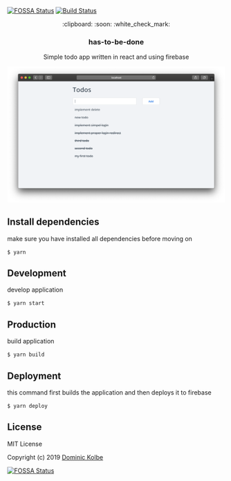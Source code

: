 [![FOSSA Status](https://app.fossa.io/api/projects/git%2Bgithub.com%2Fdominickolbe%2Fhas-to-be-done.svg?type=shield)](https://app.fossa.io/projects/git%2Bgithub.com%2Fdominickolbe%2Fhas-to-be-done?ref=badge_shield)
[![Build Status](https://travis-ci.com/dominickolbe/has-to-be-done.svg?branch=master)](https://travis-ci.com/dominickolbe/has-to-be-done)

<p align="center">
  <p align="center">:clipboard: :soon: :white_check_mark:</p>
  <h3 align="center">has-to-be-done</h3>
  <p align="center">Simple todo app written in react and using firebase<p>
</p>

<p align="center"><img src="screenshot.png" alt="screenshot"></p>

## Install dependencies
make sure you have installed all dependencies before moving on
```
$ yarn
```

## Development
develop application
```
$ yarn start
```

## Production
build application
```
$ yarn build
```

## Deployment
this command first builds the application and then deploys it to firebase
```
$ yarn deploy
```

## License
MIT License

Copyright (c) 2019 [Dominic Kolbe](https://dominickolbe.dk)


[![FOSSA Status](https://app.fossa.io/api/projects/git%2Bgithub.com%2Fdominickolbe%2Fhas-to-be-done.svg?type=large)](https://app.fossa.io/projects/git%2Bgithub.com%2Fdominickolbe%2Fhas-to-be-done?ref=badge_large)
